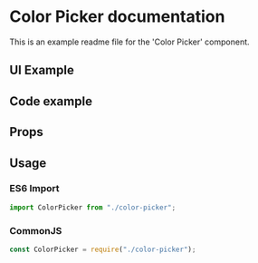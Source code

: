 # Color Picker documentation

This is an example readme file for the 'Color Picker' component.

## UI Example

<!-- STORY -->

## Code example

<!-- SOURCE -->

## Props

<!-- PROPS -->

## Usage

### ES6 Import

```js
import ColorPicker from "./color-picker";
```

### CommonJS

```js
const ColorPicker = require("./color-picker");
```
